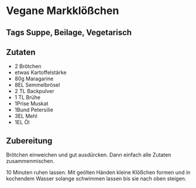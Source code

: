 # Vegane Markklößchen

## Tags Suppe, Beilage, Vegetarisch

## Zutaten

- 2 Brötchen
- etwas Kartoffelstärke
- 80g Maragarine
- 8EL Semmelbrösel
- 2 TL Backpulver
- 1 TL Brühe
- 1Prise Muskat
- 1Bund Petersilie
- 3EL Mehl
- 1EL Öl

## Zubereitung

Brötchen einweichen und gut ausdürcken.
Dann einfach alle Zutaten zusammenmischen.

10 Minuten ruhen lassen.
Mit geölten Händen kleine Klößchen formen und in kochendem Wasser solange schwimmen lassen bis sie nach oben steigen.
